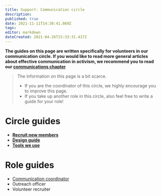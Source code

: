 ```yaml
---
title: Support: Communication circle
description: 
published: true
date: 2021-11-11T14:30:41.869Z
tags: 
editor: markdown
dateCreated: 2021-04-26T15:33:31.417Z
---
```


**The guides on this page are written specifically for volunteers in our communication circle. If you would like to read more general articles about effective communication in activism, we recommend you to read our [communications chapter](/communication)**

> The information on this page is a bit scarce.
> 
> -   If you are the coordinator of this circle, we highly encourage you to improve this page.
> -   If you take up another role in this circle, also feel free to write a guide for your role!

# Circle guides

-   [**Recruit new members**](recruit)
-  [**Design guide**](design-guide)
- [**Tools we use**](tools)
 
# Role guides

-   [Communication coordinator](/en/support/core/communications-coordinator)
-   Outreach officer
-   Volunteer recruiter
